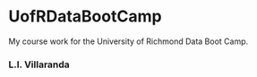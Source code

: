 # UofRDataBootCamp
My course work for the University of Richmond Data Boot Camp.

### L.I. Villaranda
